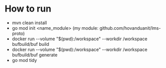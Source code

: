 # How to run
* mvn clean install
* go mod init <name_module> (my module: github.com/hovanduanit/lms-proto)
* docker run --volume "$(pwd):/workspace" --workdir /workspace bufbuild/buf build
* docker run --volume "$(pwd):/workspace" --workdir /workspace bufbuild/buf generate
* go mod tidy
